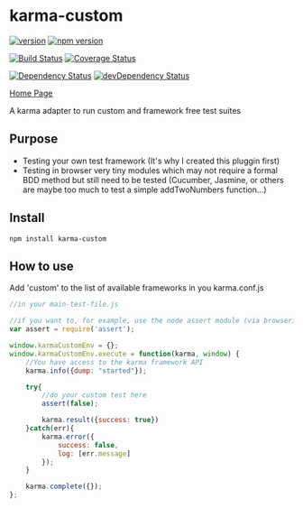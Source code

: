 karma-custom
================

[![version](https://img.shields.io/badge/version-1.1.4-blue.svg)](https://github.com/AlexisTessier/karma-custom#readme)
[![npm version](https://badge.fury.io/js/karma-custom.svg)](https://badge.fury.io/js/karma-custom)

[![Build Status](https://travis-ci.org/AlexisTessier/karma-custom.svg?branch=master)](https://travis-ci.org/AlexisTessier/karma-custom)
[![Coverage Status](https://coveralls.io/repos/AlexisTessier/karma-custom/badge.svg?branch=master&service=github)](https://coveralls.io/github/AlexisTessier/karma-custom?branch=master)

[![Dependency Status](https://david-dm.org/AlexisTessier/karma-custom.svg)](https://david-dm.org/AlexisTessier/karma-custom)
[![devDependency Status](https://david-dm.org/AlexisTessier/karma-custom/dev-status.svg)](https://david-dm.org/AlexisTessier/karma-custom#info=devDependencies)

[Home Page](https://github.com/AlexisTessier/karma-custom#readme)

A karma adapter to run custom and framework free test suites

Purpose
-------

- Testing your own test framework (It's why I created this pluggin first)
- Testing in browser very tiny modules which may not require a formal BDD method but still need to be tested (Cucumber, Jasmine, or others are maybe too much to test a simple addTwoNumbers function...)

Install
-------

```
npm install karma-custom
```

How to use
----------

Add 'custom' to the list of available frameworks in you karma.conf.js

```javascript
//in your main-test-file.js

//if you want to, for example, use the node assert module (via browserify)
var assert = require('assert');

window.karmaCustomEnv = {};
window.karmaCustomEnv.execute = function(karma, window) {
	//You have access to the karma framework API
	karma.info({dump: "started"});

	try{
		//do your custom test here
		assert(false);

		karma.result({success: true})
	}catch(err){
		karma.error({
			success: false,
			log: [err.message]
		});
	}

	karma.complete({});
};

```